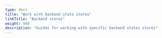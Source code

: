 ```yaml
---
type: docs
title: "Work with backend state stores"
linkTitle: "Backend stores"
weight: 400
description: "Guides for working with specific backend states stores"
---
```

